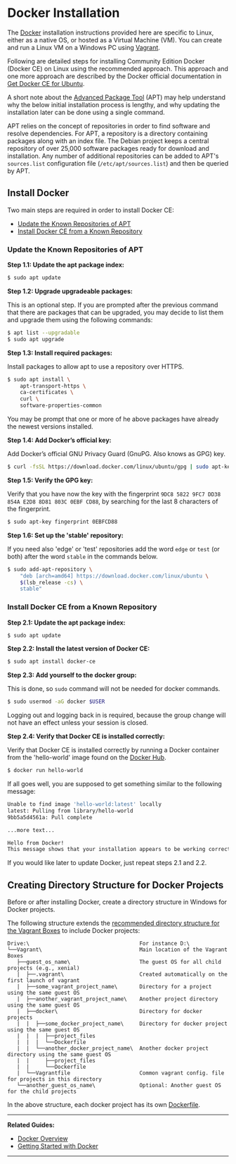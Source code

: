 # Docker Installation

The [Docker][1] installation instructions provided here are specific to Linux, either as a native 
OS, or hosted as a Virtual Machine (VM). 
You can create and run a Linux VM on a Windows PC using [Vagrant][2].

Following are detailed steps for installing Community Edition Docker (Docker CE) on Linux using the 
recommended approach. This approach and one more approach are described by the Docker official
documentation in [Get Docker CE for Ubuntu][3].

A short note about the [Advanced Package Tool][4] (APT) may help understand why the below initial 
installation process is lengthy, and why updating the installation later can be done using a single 
command.

APT relies on the concept of repositories in order to find software and resolve dependencies. For 
APT, a repository is a directory containing packages along with an index file. The Debian project 
keeps a central repository of over 25,000 software packages ready for download and installation. Any 
number of additional repositories can be added to APT's `sources.list` configuration file 
(`/etc/apt/sources.list`) and then be queried by APT.

## Install Docker

Two main steps are required in order to install Docker CE:

- [Update the Known Repositories of APT](#update-the-known-repositories-of-apt)
- [Install Docker CE from a Known Repository](#install-docker-ce-from-a-known-repository)

### Update the Known Repositories of APT

**Step 1.1: Update the apt package index:**

```bash
$ sudo apt update
```

**Step 1.2: Upgrade upgradeable packages:**

This is an optional step. If you are prompted after the previous command that there are packages 
that can be upgraded, you may decide to list them and upgrade them using the following commands:

```bash
$ apt list --upgradable
$ sudo apt upgrade 
```

**Step 1.3: Install required packages:**

Install packages to allow apt to use a repository over HTTPS.

```bash
$ sudo apt install \
    apt-transport-https \
    ca-certificates \
    curl \
    software-properties-common
```

You may be prompt that one or more of he above packages have already the newest versions installed.

**Step 1.4: Add Docker’s official key:**

Add Docker’s official GNU Privacy Guard (GnuPG. Also knows as GPG) key.

```bash
$ curl -fsSL https://download.docker.com/linux/ubuntu/gpg | sudo apt-key add -
```

**Step 1.5: Verify the GPG key:**

Verify that you have now the key with the fingerprint 
`9DC8 5822 9FC7 DD38 854A E2D8 8D81 803C 0EBF CD88`, by searching for the last 8 characters of 
the fingerprint.

```bash
$ sudo apt-key fingerprint 0EBFCD88
```

**Step 1.6: Set up the 'stable' repository:**

If you need also 'edge' or 'test' repositories add the word `edge` or `test` (or both) after the 
word `stable` in the commands below.

```bash
$ sudo add-apt-repository \
    "deb [arch=amd64] https://download.docker.com/linux/ubuntu \
    $(lsb_release -cs) \
    stable"
```

### Install Docker CE from a Known Repository

**Step 2.1: Update the apt package index:**

```bash
$ sudo apt update
```

**Step 2.2: Install the latest version of Docker CE:**

```bash
$ sudo apt install docker-ce
```

**Step 2.3: Add yourself to the docker group:**

This is done, so `sudo` command will not be needed for docker commands.

```bash
$ sudo usermod -aG docker $USER
```

Logging out and logging back in is required, because the group change will not have an effect unless 
your session is closed.

**Step 2.4: Verify that Docker CE is installed correctly:**

Verify that Docker CE is installed correctly by running a Docker container from the 'hello-world' 
image found on the [Docker Hub][5].

```bash
$ docker run hello-world
```

If all goes well, you are supposed to get something similar to the following message:

```bash
Unable to find image 'hello-world:latest' locally
latest: Pulling from library/hello-world
9bb5a5d4561a: Pull complete

...more text...

Hello from Docker!
This message shows that your installation appears to be working correctly.
```

If you would like later to update Docker, just repeat steps 2.1 and 2.2.

## Creating Directory Structure for Docker Projects

Before or after installing Docker, create a directory structure in Windows for Docker projects.

The following structure extends the [recommended directory structure for the Vagrant Boxes][6] to 
include Docker projects:

```
Drive:\                                   For instance D:\
└──Vagrant\                               Main location of the Vagrant Boxes
   ├──guest_os_name\                      The guest OS for all child projects (e.g., xenial) 
   |  ├──.vagrant\                        Created automatically on the first launch of vagrant
   |  ├──some_vagrant_project_name\       Directory for a project using the same guest OS 
   |  ├──another_vagrant_project_name\    Another project directory using the same guest OS
   |  ├──docker\                          Directory for docker projects
   |  |  ├──some_docker_project_name\     Directory for docker project using the same guest OS  
   |  |  |  ├──project_files
   |  |  |  └──Dockerfile
   |  |  └──another_docker_project_name\  Another docker project directory using the same guest OS
   |  |     ├──project_files
   |  |     └──Dockerfile
   |  └──Vagrantfile                      Common vagrant config. file for projects in this directory
   └──another_guest_os_name\              Optional: Another guest OS for the child projects 
```

In the above structure, each docker project has its own [Dockerfile][7].

---

**Related Guides:**

- [Docker Overview][1]
- [Getting Started with Docker][10]

---

[1]: /Guides/Docker/Docker%20Overview
[2]: /Guides/Vagrant/Vagrant%20Overview
[3]: https://docs.docker.com/install/linux/docker-ce/ubuntu/#install-docker-ce
[4]: https://manpages.debian.org/stretch/apt/apt.8.en.html
[5]: https://hub.docker.com/
[6]: /Guides/Vagrant/Vagrant%20Installation#creating-directory-structure-for-vagrant-boxes
[7]: /Topics/Dockerfile

[10]: /Guides/Docker/Getting%20Started%20with%20Docker